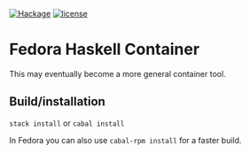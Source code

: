 [![Hackage](http://img.shields.io/hackage/v/fhcontainer.png)](http://hackage.haskell.org/package/fhcontainer)
[![license](https://img.shields.io/badge/license-GPLv3+-brightgreen.svg)](https://www.gnu.org/licenses/gpl.html)

# Fedora Haskell Container

This may eventually become a more general container tool.

## Build/installation

`stack install` or `cabal install`

In Fedora you can also use `cabal-rpm install` for a faster build.
